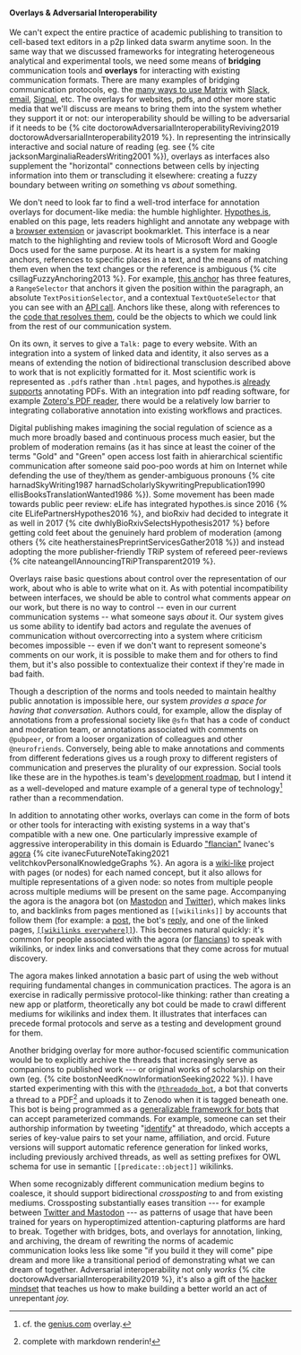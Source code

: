 #### Overlays & Adversarial Interoperability

We can't expect the entire practice of academic publishing to transition to cell-based text editors in a p2p linked data swarm anytime soon. In the same way that we discussed frameworks for integrating heterogeneous analytical and experimental tools, we need some means of **bridging** communication tools and **overlays** for interacting with existing communication formats. There are many examples of bridging communication protocols, eg. the [many ways to use Matrix](https://matrix.org/bridges/) with [Slack](https://matrix.org/bridges/#slack), [email](https://matrix.org/bridges/#email), [Signal](https://matrix.org/bridges/#signal), etc. The overlays for websites, pdfs, and other more static media that we'll discuss are means to bring them into the system whether they support it or not: our interoperability should be willing to be adversarial if it needs to be {% cite doctorowAdversarialInteroperabilityReviving2019 doctorowAdversarialInteroperability2019 %}. In representing the intrinsically interactive and social nature of reading (eg. see {% cite jacksonMarginaliaReadersWriting2001 %}), overlays as interfaces also supplement the "horizontal" connections between cells by injecting information into them or transcluding it elsewhere: creating a fuzzy boundary between writing *on* something vs *about* something. 

We don't need to look far to find a well-trod interface for annotation overlays for document-like media: the humble highlighter. [Hypothes.is](https://hypothes.is), enabled on this page, lets readers highlight and annotate any webpage with a [browser extension](https://chrome.google.com/webstore/detail/hypothesis-web-pdf-annota/bjfhmglciegochdpefhhlphglcehbmek) or javascript bookmarklet. This interface is a near match to the highlighting and review tools of Microsoft Word and Google Docs used for the same purpose. At its heart is a system for making anchors, references to specific places in a text, and the means of matching them even when the text changes or the reference is ambiguous {% cite csillagFuzzyAnchoring2013 %}. For example, [this anchor](https://hypothes.is/a/oLw4uk7_Eeyt5N-FVlE3fw) has three features, a `RangeSelector` that anchors it given the position within the paragraph, an absolute `TextPositionSelector`, and a contextual `TextQuoteSelector` that you can see with an [API call](https://api.hypothes.is/api/annotations/oLw4uk7_Eeyt5N-FVlE3fw). Anchors like these, along with references to the [code that resolves them](https://github.com/hypothesis/client/blob/fb08cdf38191643d7a35d84ca3b822589c2e880a/src/annotator/anchoring/types.js), could be the objects to which we could link from the rest of our communication system.

On its own, it serves to give a `Talk:` page to every website. With an integration into a system of linked data and identity, it also serves as a means of extending the notion of bidirectional transclusion described above to work that is not explicitly formatted for it. Most scientific work is represented as `.pdf`s rather than `.html` pages, and hypothes.is [already supports](https://web.hypothes.is/help/annotating-locally-saved-pdfs/) annotating PDFs. With an integration into pdf reading software, for example [Zotero's PDF reader](https://www.zotero.org/support/pdf_reader_preview), there would be a relatively low barrier to integrating collaborative annotation into existing workflows and practices.

Digital publishing makes imagining the social regulation of science as a much more broadly based and continuous process much easier, but the problem of moderation remains (as it has since at least the coiner of the terms "Gold" and "Green" open access lost faith in ahierarchical scientific communication after someone said poo-poo words at him on Internet while defending the use of they/them as gender-ambiguous pronouns {% cite harnadSkyWriting1987 harnadScholarlySkywritingPrepublication1990 ellisBooksTranslationWanted1986 %}). Some movement has been made towards public peer review: eLife has integrated hypothes.is since 2016 {% cite ELifePartnersHypothes2016 %}, and bioRxiv had decided to integrate it as well in 2017 {% cite dwhlyBioRxivSelectsHypothesis2017 %} before getting cold feet about the genuinely hard problem of moderation (among others {% cite heatherstainesPreprintServicesGather2018 %}) and instead adopting the more publisher-friendly TRiP system of refereed peer-reviews {% cite nateangellAnnouncingTRiPTransparent2019 %}.

Overlays raise basic questions about control over the representation of our work, about who is able to write what on it. As with potential incompatibility between interfaces, we should be able to control what comments appear *on* our work, but there is no way to control -- even in our current communication systems -- what someone says *about* it. Our system gives us some ability to identify bad actors and regulate the avenues of communication without overcorrecting into a system where criticism becomes impossible -- even if we don't want to represent someone's comments on our work, it is possible to make them and for others to find them, but it's also possible to contextualize their context if they're made in bad faith. 

Though a description of the norms and tools needed to maintain healthy public annotation is impossible here, our system *provides a space for having that conversation.* Authors could, for example, allow the display of annotations from a professional society like `@sfn` that has a code of conduct and moderation team, or annotations associated with comments on `@pubpeer`, or from a looser organization of colleagues and other `@neurofriends`. Conversely, being able to make annotations and comments from different federations gives us a rough proxy to different registers of communication and preserves the plurality of our expression. Social tools like these are in the hypothes.is team's [development roadmap](https://web.archive.org/web/20211015213849/https://github.com/hypothesis/product-backlog/projects/6), but I intend it as a well-developed and mature example of a general type of technology[^genius] rather than a recommendation. 

In addition to annotating other works, overlays can come in the form of bots or other tools for interacting with existing systems in a way that's compatible with a new one. One particularly impressive example of aggressive interoperability in this domain is Eduardo ["flancian"](https://flancia.org/) Ivanec's [agora](https://anagora.org/) {% cite ivanecFutureNoteTaking2021 velitchkovPersonalKnowledgeGraphs %}. An agora is a [wiki-like](https://anagora.org/wiki-like) project with pages (or nodes) for each named concept, but it also allows for multiple representations of a given node: so notes from multiple people across multiple mediums will be present on the same page. Accompanying the agora is the anagora bot (on [Mastodon](https://botsin.space/@agora) and [Twitter](https://twitter.com/an_agora)), which makes links to, and backlinks from pages mentioned as `[[wikilinks]]` by accounts that follow them (for example: a [post](https://social.coop/@jonny/108621001205679783), the bot's [reply](https://botsin.space/@agora/108621001318792297), and one of the linked pages, [`[[wikilinks everywhere]]`](https://anagora.org/Wikilinks+Everywhere)). This becomes natural quickly: it's common for people associated with the agora (or [flancians](https://flancia.org/manifesto/)) to speak with wikilinks, or index links and conversations that they come across for mutual discovery.

The agora makes linked annotation a basic part of using the web without requiring fundamental changes in communication practices. The agora is an exercise in radically permissive protocol-like thinking: rather than creating a new app or platform, theoretically any bot could be made to crawl different mediums for wikilinks and index them. It illustrates that interfaces can precede formal protocols and serve as a testing and development ground for them.

Another bridging overlay for more author-focused scientific communication would be to explicitly archive the threads that increasingly serve as companions to published work --- or original works of scholarship on their own (eg. {% cite bostonNeedKnowInformationSeeking2022 %}). I have started experimenting with this with the [`@threadodo_bot`](https://twitter.com/threadodo_bot), a bot that converts a thread to a PDF[^markdowntoo] and uploads it to Zenodo when it is tagged beneath one. This bot is being programmed as a [generalizable framework for bots](https://github.com/sneakers-the-rat/threadodo/blob/58d5f13f88728babdf2da0b34310c88349725566/threadodo/actions/commands.py#L145-L168) that can accept parameterized commands. For example, someone can set their authorship information by tweeting "[identify](https://twitter.com/json_dirs/status/1542305909983936512)" at threadodo, which accepts a series of key-value pairs to set your name, affiliation, and orcid. Future versions will support automatic reference generation for linked works, including previously archived threads, as well as setting prefixes for OWL schema for use in semantic `[[predicate::object]]` wikilinks.

[^markdowntoo]: complete with markdown renderin!

When some recognizably different communication medium begins to coalesce, it should support bidirectional *crossposting* to and from existing mediums. Crossposting substantially eases transition --- for example between [Twitter and Mastodon](https://crossposter.masto.donte.com.br/) --- as patterns of usage that have been trained for years on hyperoptimized attention-capturing platforms are hard to break. Together with bridges, bots, and overlays for annotation, linking, and archiving, the dream of rewriting the norms of academic communication looks less like some "if you build it they will come" pipe dream and more like a transitional period of demonstrating what we can dream of together. Adversarial interoperability not only *works* {% cite doctorowAdversarialInteroperability2019 %}, it's also a gift of the [hacker mindset](https://www.gwern.net/Unseeing) that teaches us how to make building a better world an act of unrepentant *joy.*

[^genius]: cf. the [genius.com](https://genius.com) overlay.